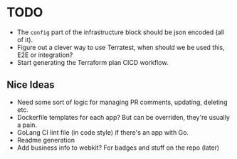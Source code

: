 # TODO

- The `config` part of the infrastructure block should be json encoded (all of it).
- Figure out a clever way to use Terratest, when should we be used this, E2E or integration?
- Start generating the Terraform plan CICD workflow.

## Nice Ideas

- Need some sort of logic for managing PR comments, updating, deleting etc.
- Dockerfile templates for each app? But can be overriden, they're usually a pain.
- GoLang CI lint file (in code style) if there's an app with Go.
- Readme generation
- Add business info to webkit? For badges and stuff on the repo (later)
